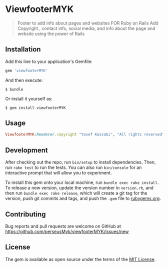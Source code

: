 # ViewfooterMYK

> Footer to add info about pages and websites FOR Ruby on Rails
Add Copyright , contact info, social media, and info about the page and website using the power of Rails

## Installation

Add this line to your application's Gemfile:

```ruby
gem 'viewfooterMYK'
```

And then execute:

    $ bundle

Or install it yourself as:

    $ gem install viewfooterMYK

## Usage
```ruby
ViewfooterMYK:Renderer.copyright "Yosef Kassabi", "All rights reserved"
```

## Development

After checking out the repo, run `bin/setup` to install dependencies. Then, run `rake test` to run the tests. You can also run `bin/console` for an interactive prompt that will allow you to experiment.

To install this gem onto your local machine, run `bundle exec rake install`. To release a new version, update the version number in `version.rb`, and then run `bundle exec rake release`, which will create a git tag for the version, push git commits and tags, and push the `.gem` file to [rubygems.org](https://rubygems.org).

## Contributing

Bug reports and pull requests are welcome on GitHub at https://github.com/perseusMyk/viewfooterMYK/issues/new

## License

The gem is available as open source under the terms of the [MIT License](http://opensource.org/licenses/MIT).
